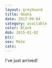 ```yaml
---
layout: greyhound
title: Omaha
date: 2017-09-04
category: available
color: Black
dob: 2015-01-02
pic:
sex: Male
cats: 
---
```


I've just arrived!
